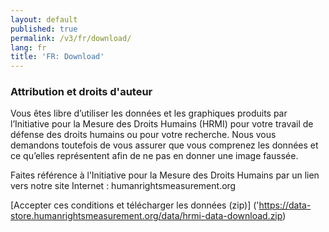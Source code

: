 ```yaml
---
layout: default
published: true
permalink: /v3/fr/download/
lang: fr
title: 'FR: Download'
---
```


### Attribution et droits d'auteur

Vous êtes libre d’utiliser les données et les graphiques produits par l’Initiative pour la Mesure des Droits Humains (HRMI) pour votre travail de défense des droits humains ou pour votre recherche. Nous vous demandons toutefois de vous assurer que vous comprenez les données et ce qu’elles représentent afin de ne pas en donner une image faussée.

Faites référence à l’Initiative pour la Mesure des Droits Humains par un lien vers notre site Internet : humanrightsmeasurement.org

[Accepter ces conditions et télécharger les données (zip)] ('https://data-store.humanrightsmeasurement.org/data/hrmi-data-download.zip)
